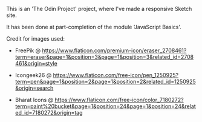 This is an 'The Odin Project' project, where I've made a responsive Sketch site.

It has been done at part-completion of the module 'JavaScript Basics'.

Credit for images used: 

- FreePik @ https://www.flaticon.com/premium-icon/eraser_2708461?term=eraser&page=1&position=3&page=1&position=3&related_id=2708461&origin=style

- Icongeek26 @ https://www.flaticon.com/free-icon/pen_1250925?term=pen&page=1&position=2&page=1&position=2&related_id=1250925&origin=search

- Bharat Icons @ https://www.flaticon.com/free-icon/color_7180272?term=paint%20bucket&page=1&position=24&page=1&position=24&related_id=7180272&origin=tag 